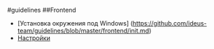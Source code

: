 #guidelines
##Frontend

* [Установка окружения под Windows] (https://github.com/ideus-team/guidelines/blob/master/frontend/init.md)
* [Настройки](https://github.com/ideus-team/guidelines/blob/master/frontend/settings.md)
